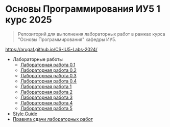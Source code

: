 # Основы Программирования ИУ5 1 курс 2025

> Репозиторий для выполнения лабораторных работ в рамках курса "Основы Программирования" кафедры ИУ5.

https://arugaf.github.io/CS-IU5-Labs-2024/

 - Лабораторные работы
	 - [Лабораторная работа 0.1](https://arugaf.github.io/CS-IU5-Labs-2024/labs/cs-lab-00_1.html)
	 - [Лабораторная работа 0.2](https://arugaf.github.io/CS-IU5-Labs-2024/labs/cs-lab-00_2.html)
	 - [Лабораторная работа 0.3](https://arugaf.github.io/CS-IU5-Labs-2024/labs/cs-lab-00_3.html)
	 - [Лабораторная работа 0.4](https://arugaf.github.io/CS-IU5-Labs-2024/labs/cs-lab-00_4.html)
	 - [Лабораторная работа 1](https://arugaf.github.io/CS-IU5-Labs-2024/labs/cs-lab-01.html)
	 - [Лабораторная работа 2](https://arugaf.github.io/CS-IU5-Labs-2024/labs/cs-lab-02.html)
	 - [Лабораторная работа 3](https://arugaf.github.io/CS-IU5-Labs-2024/labs/cs-lab-03.html)
	 - [Лабораторная работа 4](https://arugaf.github.io/CS-IU5-Labs-2024/labs/cs-lab-04.html)
	 - [Лабораторная работа 5](https://arugaf.github.io/CS-IU5-Labs-2024/labs/cs-lab-05.html)
 - [Style Guide](https://arugaf.github.io/CS-IU5-Labs-2024/cs-style-guide.html)
 - [Правила сдачи лабораторных работ](https://arugaf.github.io/CS-IU5-Labs-2024/cs-rules.html)
